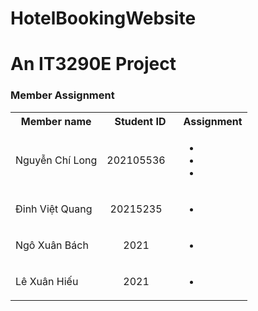 # HotelBookingWebsite

# An IT3290E Project

### Member Assignment

<table>
  <tbody>
    <tr>
      <th align="center">Member name</th>
      <th align="center">Student ID</th>
      <th align="center">Assignment</th>
    </tr>
    <tr>
      <td>Nguyễn Chí Long</td>
      <td align="center"> 202105536&nbsp;&nbsp;&nbsp;</td>
      <td align="left">
        <ul >
          <li></li>
          <li></li>
          <li></li>
        </ul>
      </td>
    </tr>
     <tr>
      <td>Đinh Việt Quang</td>
      <td align="center"> 20215235&nbsp;&nbsp;&nbsp;</td>
      <td>
        <ul>
          <li></li>
        </ul>
      </td>
    </tr>
     <tr>
      <td>Ngô Xuân Bách</td>
      <td align="center">2021&nbsp;&nbsp;&nbsp;</td>
      <td>
        <ul>
          <li></li>
        </ul>
      </td>
    </tr>
     <tr>
      <td>Lê Xuân Hiếu</td>
      <td align="center">2021&nbsp;&nbsp;&nbsp;</td>
      <td>
        <ul>
          <li></li>
        </ul>
      </td>
    </tr>
  </tbody>
</table>
